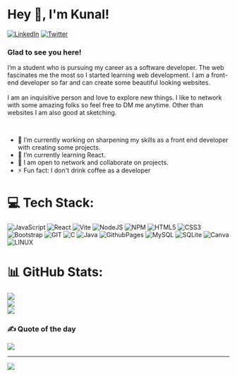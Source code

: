 # Hey 👋, I'm Kunal!
[![LinkedIn](https://img.shields.io/badge/LinkedIn-%230077B5.svg?logo=linkedin&logoColor=white)](https://linkedin.com/in/kunalgupta22) 
[![Twitter](https://img.shields.io/badge/Twitter-%231DA1F2.svg?logo=Twitter&logoColor=white)](https://twitter.com/_kunalgupta__) 

### Glad to see you here!  
I’m a student who is pursuing my career as a software developer. The web fascinates me the most so I started learning web development. I am a front-end developer so far and can create some beautiful looking websites.<br><br>I am an inquisitive person and love to explore new things. I like to network with some amazing folks so feel free to DM me anytime. Other than websites I am also good at sketching.

<br>

- 🔭 I’m currently working on sharpening my skills as a front end developer with creating some projects.
- 🌱 I’m currently learning React.<br>
- 🙌 I am open to network and collaborate on projects.<br>
- ⚡ Fun fact: I don't drink coffee as a developer 

# 💻 Tech Stack:
![JavaScript](https://img.shields.io/badge/javascript-%23323330.svg?style=for-the-badge&logo=javascript&logoColor=%23F7DF1E) 
![React](https://img.shields.io/badge/react-%2320232a.svg?style=for-the-badge&logo=react&logoColor=%2361DAFB) 
![Vite](https://img.shields.io/badge/vite-%23646CFF.svg?style=for-the-badge&logo=vite&logoColor=white) 
![NodeJS](https://img.shields.io/badge/node.js-6DA55F?style=for-the-badge&logo=node.js&logoColor=white) 
![NPM](https://img.shields.io/badge/NPM-%23CB3837.svg?style=for-the-badge&logo=npm&logoColor=white) 
![HTML5](https://img.shields.io/badge/html5-%23E34F26.svg?style=for-the-badge&logo=html5&logoColor=white) 
![CSS3](https://img.shields.io/badge/css3-%231572B6.svg?style=for-the-badge&logo=css3&logoColor=white) 
![Bootstrap](https://img.shields.io/badge/bootstrap-%238511FA.svg?style=for-the-badge&logo=bootstrap&logoColor=white) 
![GIT](https://img.shields.io/badge/Git-fc6d26?style=for-the-badge&logo=git&logoColor=white) 
![C](https://img.shields.io/badge/c-%2300599C.svg?style=for-the-badge&logo=c&logoColor=white) 
![Java](https://img.shields.io/badge/java-%23ED8B00.svg?style=for-the-badge&logo=openjdk&logoColor=white) 
![GithubPages](https://img.shields.io/badge/github%20pages-121013?style=for-the-badge&logo=github&logoColor=white) 
![MySQL](https://img.shields.io/badge/mysql-%2300000f.svg?style=for-the-badge&logo=mysql&logoColor=white) 
![SQLite](https://img.shields.io/badge/sqlite-%2307405e.svg?style=for-the-badge&logo=sqlite&logoColor=white) 
![Canva](https://img.shields.io/badge/Canva-%2300C4CC.svg?style=for-the-badge&logo=Canva&logoColor=white) 
![LINUX](https://img.shields.io/badge/Linux-FCC624?style=for-the-badge&logo=linux&logoColor=black)
# 📊 GitHub Stats:
![](https://github-readme-stats.vercel.app/api?username=kunal22-gupta&theme=algolia&hide_border=false&include_all_commits=false&count_private=false)<br/>
![](https://github-readme-streak-stats.herokuapp.com/?user=kunal22-gupta&theme=algolia&hide_border=false)<br/>
![](https://github-readme-stats.vercel.app/api/top-langs/?username=kunal22-gupta&theme=algolia&hide_border=false&include_all_commits=false&count_private=false&layout=compact)

### ✍️ Quote of the day
![](https://quotes-github-readme.vercel.app/api?type=horizontal&theme=radical)

---
[![](https://visitcount.itsvg.in/api?id=kunal22-gupta&icon=0&color=11)](https://visitcount.itsvg.in)

<!-- Proudly created with GPRM ( https://gprm.itsvg.in ) -->
